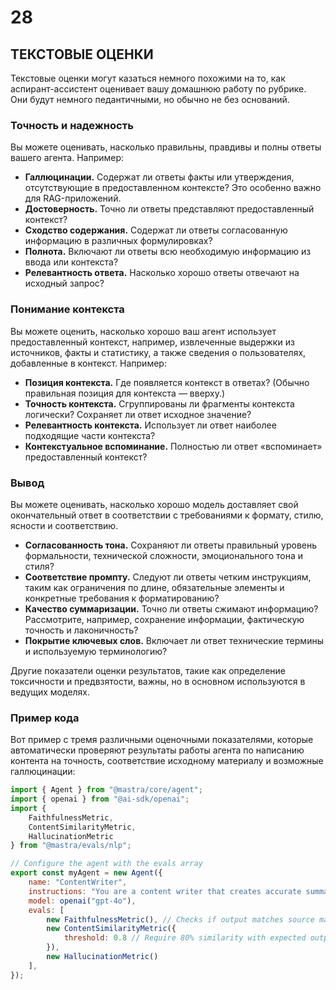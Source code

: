 # 28
## ТЕКСТОВЫЕ ОЦЕНКИ

Текстовые оценки могут казаться немного похожими на то, как аспирант-ассистент оценивает вашу домашнюю работу по рубрике. Они будут немного педантичными, но обычно не без оснований.

### **Точность и надежность**

Вы можете оценивать, насколько правильны, правдивы и полны ответы вашего агента. Например:

*   **Галлюцинации.** Содержат ли ответы факты или утверждения, отсутствующие в предоставленном контексте? Это особенно важно для RAG-приложений.
*   **Достоверность.** Точно ли ответы представляют предоставленный контекст?
*   **Сходство содержания.** Содержат ли ответы согласованную информацию в различных формулировках?
*   **Полнота.** Включают ли ответы всю необходимую информацию из ввода или контекста?
*   **Релевантность ответа.** Насколько хорошо ответы отвечают на исходный запрос?

### **Понимание контекста**

Вы можете оценить, насколько хорошо ваш агент использует предоставленный контекст, например, извлеченные выдержки из источников, факты и статистику, а также сведения о пользователях, добавленные в контекст. Например:

*   **Позиция контекста.** Где появляется контекст в ответах? (Обычно правильная позиция для контекста — вверху.)
*   **Точность контекста.** Сгруппированы ли фрагменты контекста логически? Сохраняет ли ответ исходное значение?
*   **Релевантность контекста.** Использует ли ответ наиболее подходящие части контекста?
*   **Контекстуальное вспоминание.** Полностью ли ответ «вспоминает» предоставленный контекст?

### **Вывод**

Вы можете оценивать, насколько хорошо модель доставляет свой окончательный ответ в соответствии с требованиями к формату, стилю, ясности и соответствию.

*   **Согласованность тона.** Сохраняют ли ответы правильный уровень формальности, технической сложности, эмоционального тона и стиля?
*   **Соответствие промпту.** Следуют ли ответы четким инструкциям, таким как ограничения по длине, обязательные элементы и конкретные требования к форматированию?
*   **Качество суммаризации.** Точно ли ответы сжимают информацию? Рассмотрите, например, сохранение информации, фактическую точность и лаконичность?
*   **Покрытие ключевых слов.** Включает ли ответ технические термины и используемую терминологию?

Другие показатели оценки результатов, такие как определение токсичности и предвзятости, важны, но в основном используются в ведущих моделях.

### **Пример кода**

Вот пример с тремя различными оценочными показателями, которые автоматически проверяют результаты работы агента по написанию контента на точность, соответствие исходному материалу и возможные галлюцинации:

```javascript
import { Agent } from "@mastra/core/agent";
import { openai } from "@ai-sdk/openai";
import {
    FaithfulnessMetric,
    ContentSimilarityMetric,
    HallucinationMetric
} from "@mastra/evals/nlp";

// Configure the agent with the evals array
export const myAgent = new Agent({
    name: "ContentWriter",
    instructions: "You are a content writer that creates accurate summaries",
    model: openai("gpt-4o"),
    evals: [
        new FaithfulnessMetric(), // Checks if output matches source material
        new ContentSimilarityMetric({
            threshold: 0.8 // Require 80% similarity with expected output
        }),
        new HallucinationMetric()
    ],
});
```
